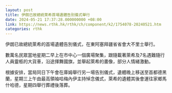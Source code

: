 ```yaml
---
layout: post
title: 伊朗已故總統萊希首場遺體告別儀式舉行
date: 2024-05-21 17:37:28.000000000 +08:00
link: https://news.rthk.hk/rthk/ch/component/k2/1754078-20240521.htm
categories: rthk
---
```


伊朗已故總統萊希的首場遺體告別儀式，在東阿塞拜疆省省會大不里士舉行。

數萬名民眾當地星期二早上在市中心一個廣場聚集，跟隨載著萊希及7名遇難隨行人員靈柩的大貨車，沿途揮舞國旗，並舉起萊希的畫像，部分人情緒激動。

根據安排，當局同日下午會在庫姆舉行另一場告別儀式，遺體晚上移送至首都德黑蘭，星期三上午由最高領袖哈梅內伊主持悼念儀式，萊希的遺體其後會運往家鄉馬什哈德，星期四舉行葬禮後落葬。
